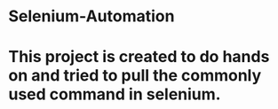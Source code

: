 # Selenium-Automation
# This project is created to do hands on and tried to pull the commonly used command in selenium.
